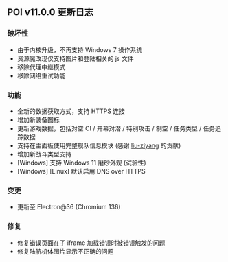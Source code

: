## POI v11.0.0 更新日志

### 破坏性

- 由于内核升级，不再支持 Windows 7 操作系统
- 资源魔改现仅支持图片和登陆相关的 js 文件
- 移除代理中继模式
- 移除网络重试功能

### 功能

- 全新的数据获取方式，支持 HTTPS 连接
- 增加新装备图标
- 更新游戏数据，包括对空 CI / 开幕对潜 / 特别攻击 / 制空 / 任务类型 / 任务追踪数据
- 支持在主面板使用完整舰队信息模块 (感谢 [liu-ziyang](https://github.com/liu-ziyang) 的贡献)
- 增加新战斗类型支持
- [Windows] 支持 Windows 11 磨砂外观 (试验性)
- [Windows] [Linux] 默认启用 DNS over HTTPS

### 变更

- 更新至 Electron@36 (Chromium 136)

### 修复

- 修复错误页面在子 iframe 加载错误时被错误触发的问题
- 修复陆航机体图片显示不正确的问题
